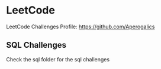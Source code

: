 # LeetCode
LeetCode Challenges
Profile: https://github.com/Aperogalics


## SQL Challenges
Check the sql folder for the sql challenges
